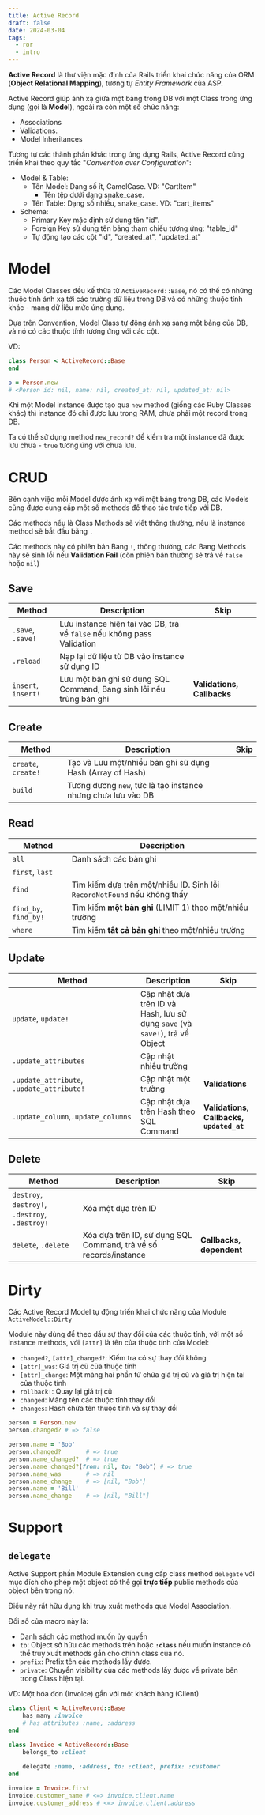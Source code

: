 ```yaml
---
title: Active Record
draft: false
date: 2024-03-04
tags:
  - ror
  - intro
---
```


**Active Record** là thư viện mặc định của Rails triển khai chức năng của ORM (**Object Relational Mapping**), tương tự _Entity Framework_ của ASP.

Active Record giúp ánh xạ giữa một bảng trong DB với một Class trong ứng dụng (gọi là **Model**), ngoài ra còn một số chức năng:
- Associations
- Validations.
- Model Inheritances

Tương tự các thành phần khác trong ứng dụng Rails, Active Record cũng triển khai theo quy tắc "_Convention over Configuration_":
- Model & Table:
    - Tên Model: Dạng số ít, CamelCase. VD: "CartItem"
        - Tên tệp dưới dạng snake_case.
    - Tên Table: Dạng số nhiều, snake_case. VD: "cart_items"
- Schema:
    - Primary Key mặc định sử dụng tên "id".
    - Foreign Key sử dụng tên bảng tham chiếu tương ứng: "table_id"
    - Tự động tạo các cột "id", "created_at", "updated_at"

# Model

Các Model Classes đều kế thừa từ `ActiveRecord::Base`, nó có thể có những thuộc tính ánh xạ tới các trường dữ liệu trong DB và có những thuộc tính khác - mang dữ liệu mức ứng dụng.

Dựa trên Convention, Model Class tự động ánh xạ sang một bảng của DB, và nó có các thuộc tính tương ứng với các cột.

VD:
```ruby
class Person < ActiveRecord::Base
end

p = Person.new
# <Person id: nil, name: nil, created_at: nil, updated_at: nil>
```

Khi một Model instance được tạo qua `new` method (giống các Ruby Classes khác) thì instance đó chỉ được lưu trong RAM, chưa phải một record trong DB. 

Ta có thể sử dụng method `new_record?` để kiểm tra một instance đã được lưu chưa - `true` tương ứng với chưa lưu.

# CRUD

Bên cạnh việc mỗi Model được ánh xạ với một bảng trong DB, các Models cũng được cung cấp một số methods để thao tác trực tiếp với DB.

Các methods nếu là Class Methods sẽ viết thông thường, nếu là instance method sẽ bắt đầu bằng `.`

Các methods này có phiên bản Bang `!`, thông thường, các Bang Methods này sẽ sinh lỗi nếu **Validation Fail** (còn phiên bản thường sẽ trả về `false` hoặc `nil`)

## Save

|Method|Description|Skip|
|--|--|--|
|`.save`, `.save!`|Lưu instance hiện tại vào DB, trả về `false` nếu không pass Validation||
|`.reload`|Nạp lại dữ liệu từ DB vào instance sử dụng ID||
|`insert`, `insert!`|Lưu một bản ghi sử dụng SQL Command, Bang sinh lỗi nếu trùng bản ghi|**Validations, Callbacks**|

## Create

|Method|Description|Skip|
|--|--|--|
|`create`, `create!`|Tạo và Lưu một/nhiều bản ghi sử dụng Hash (Array of Hash)||
|`build`|Tương đương `new`, tức là tạo instance nhưng chưa lưu vào DB|

## Read

|Method|Description|
|--|--|
|`all`|Danh sách các bản ghi|
|`first`, `last`||
|`find`|Tìm kiếm dựa trên một/nhiều ID. Sinh lỗi `RecordNotFound` nếu không thấy|
|`find_by`, `find_by!`|Tìm kiếm **một bản ghi** (LIMIT 1) theo một/nhiều trường|
|`where`|Tìm kiếm **tất cả bản ghi** theo một/nhiều trường|

## Update

|Method|Description|Skip|
|--|--|--|
|`update`, `update!`|Cập nhật dựa trên ID và Hash, lưu sử dụng `save` (và `save!`), trả về Object||
|`.update_attributes`|Cập nhật nhiều trường||
|`.update_attribute`, `.update_attribute!`|Cập nhật một trường|**Validations**|
|`.update_column`,`.update_columns`|Cập nhật dựa trên Hash theo SQL Command|**Validations, Callbacks, `updated_at`**|

## Delete

|Method|Description|Skip|
|--|--|--|
|`destroy`, `destroy!`, `.destroy`, `.destroy!`|Xóa một dựa trên ID||
|`delete`, `.delete`|Xóa dựa trên ID, sử dụng SQL Command, trả về số records/instance|**Callbacks, dependent**|

# Dirty

Các Active Record Model tự động triển khai chức năng của Module `ActiveModel::Dirty`

Module này dùng để theo dấu sự thay đổi của các thuộc tính, với một số instance methods, với `[attr]` là tên của thuộc tính của Model:
- `changed?`, `[attr]_changed?`: Kiểm tra có sự thay đổi không
- `[attr]_was`: Giá trị cũ của thuộc tính
- `[attr]_change`: Một mảng hai phần tử chứa giá trị cũ và giá trị hiện tại của thuộc tính
- `rollback!`: Quay lại giá trị cũ
- `changed`: Mảng tên các thuộc tính thay đổi
- `changes`: Hash chứa tên thuộc tính và sự thay đổi

```ruby
person = Person.new
person.changed? # => false

person.name = 'Bob'
person.changed?       # => true
person.name_changed?  # => true
person.name_changed?(from: nil, to: "Bob") # => true
person.name_was       # => nil
person.name_change    # => [nil, "Bob"]
person.name = 'Bill'
person.name_change    # => [nil, "Bill"]
```

# Support

## `delegate`

Active Support phần Module Extension cung cấp class method `delegate` với mục đích cho phép một object có thể gọi **trực tiếp** public methods của object bên trong nó.

Điều này rất hữu dụng khi truy xuất methods qua Model Association.

Đối số của macro này là:
- Danh sách các method muốn ủy quyền
- `to`: Object sở hữu các methods trên hoặc **`:class`** nếu muốn instance có thể truy xuất methods gắn cho chính class của nó. 
- `prefix`: Prefix tên các methods lấy được.
- `private`: Chuyển visibility của các methods lấy được về private bên trong Class hiện tại.

VD: Một hóa đơn (Invoice) gắn với một khách hàng (Client)

```ruby
class Client < ActiveRecord::Base
    has_many :invoice
    # has attributes :name, :address
end

class Invoice < ActiveRecord::Base
    belongs_to :client
    
    delegate :name, :address, to: :client, prefix: :customer
end

invoice = Invoice.first
invoice.customer_name # <=> invoice.client.name
invoice.customer_address # <=> invoice.client.address
```
